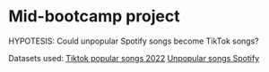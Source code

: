# Mid-bootcamp project

HYPOTESIS: Could unpopular Spotify songs become TikTok songs? 

Datasets used: 
[Tiktok popular songs 2022](https://www.kaggle.com/datasets/sveta151/tiktok-popular-songs-2022)
[Unpopular songs Spotify](https://www.kaggle.com/datasets/estienneggx/spotify-unpopular-songs)
